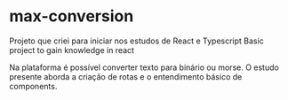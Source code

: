 # max-conversion

Projeto que criei para iniciar nos estudos de React e Typescript
 Basic project to gain knowledge in react
 
Na plataforma é possível converter texto para binário ou morse.
O estudo presente aborda a criação de rotas e o entendimento básico de components.
